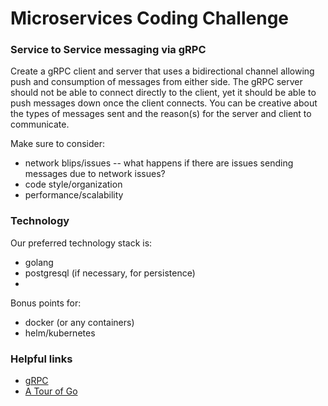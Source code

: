 # Microservices Coding Challenge

### Service to Service messaging via gRPC
Create a gRPC client and server that uses a bidirectional channel allowing push and consumption of messages from either side. The gRPC server should not be able to connect directly to the client, yet it should be able to push messages down once the client connects. You can be creative about the types of messages sent and the reason(s) for the server and client to communicate.

Make sure to consider:
- network blips/issues -- what happens if there are issues sending messages due to network issues?
- code style/organization
- performance/scalability


### Technology
Our preferred technology stack is:
- golang
- postgresql (if necessary, for persistence)
- 
Bonus points for:
- docker (or any containers)
- helm/kubernetes

### Helpful links
- [gRPC](https://grpc.io/)
- [A Tour of Go](https://go.dev/tour/welcome/1)
